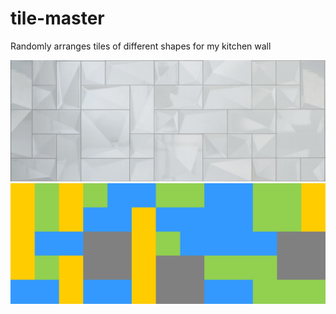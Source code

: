 # tile-master
Randomly arranges tiles of different shapes for my kitchen wall

![alt-tag](https://raw.githubusercontent.com/archie-swif/tile-master/master/berlin.jpg)
![alt-tag](https://raw.githubusercontent.com/archie-swif/tile-master/master/design.png)
